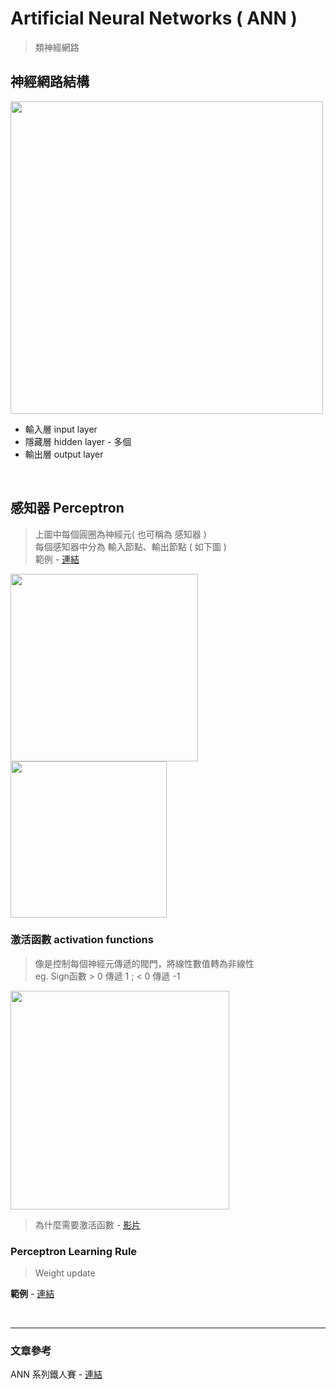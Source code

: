 # Artificial Neural Networks ( ANN )
> 類神經網路

## 神經網路結構
<img src ="https://user-images.githubusercontent.com/86312099/125405767-a9780680-e3ea-11eb-8d98-0bd9c50b4a4b.png" width="500">

+ 輸入層 input layer
+ 隱藏層 hidden layer - 多個
+ 輸出層 output layer

<br>

## 感知器 Perceptron
> 上圖中每個圓圈為神經元( 也可稱為 感知器 )  
> 每個感知器中分為 輸入節點、輸出節點 ( 如下圖 )  
> 範例 - [連結](https://user-images.githubusercontent.com/86312099/125407330-5b640280-e3ec-11eb-85e9-e1773483a7a0.png)
<div style="display:inline-block;">
<img src="https://user-images.githubusercontent.com/86312099/125406447-6e2a0780-e3eb-11eb-9232-d7d11467af36.png" width="300">
<img src="https://user-images.githubusercontent.com/86312099/125406626-9dd90f80-e3eb-11eb-9d40-2b5fa5ae0d4e.png" width="250">
</div>

### 激活函數 activation functions 
> 像是控制每個神經元傳遞的閥門，將線性數值轉為非線性  
> eg. Sign函數 > 0 傳遞 1 ; < 0 傳遞 -1

<img src="https://user-images.githubusercontent.com/86312099/125413503-ae2e2c06-4c80-4816-937b-f1a3dbc5f4c8.png" width="350">

> 為什麼需要激活函數 - [影片](https://www.youtube.com/watch?v=tI9AbaBfnPc)


### Perceptron Learning Rule
> Weight update

**範例** - [連結](https://github.com/fuhsaio/BDLabNotes/blob/main/src/ch4_ann_perceptron.pdf)

<br>


---

### 文章參考
ANN 系列鐵人賽 - [連結](https://ithelp.ithome.com.tw/articles/10201931)



